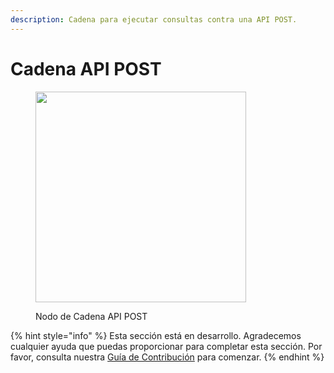 ```yaml
---
description: Cadena para ejecutar consultas contra una API POST.
---
```


# Cadena API POST

<figure><img src="../../../.gitbook/assets/image--28-.png" alt="" width="337"><figcaption><p>Nodo de Cadena API POST</p></figcaption></figure>

{% hint style="info" %}
Esta sección está en desarrollo. Agradecemos cualquier ayuda que puedas proporcionar para completar esta sección. Por favor, consulta nuestra [Guía de Contribución](../../../contributing/) para comenzar.
{% endhint %}
